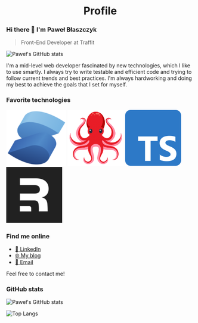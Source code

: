 <h1 align="center">
Profile
</h1>

### Hi there 👋 I'm Paweł Błaszczyk

> Front-End Developer at Traffit

![Paweł's GitHub stats](https://komarev.com/ghpvc/?username=pawelblaszczyk5&color=blueviolet)

I'm a mid-level web developer fascinated by new technologies, which I like to use smartly. I always try to write testable and efficient code and trying to follow current trends and best practices. I'm always hardworking and doing my best to achieve the goals that I set for myself.

### Favorite technologies

![SolidJS](assets/solidjs.png) ![Testing Library](assets/testing-library.png) ![Typescript](assets/typescript.png) ![Remix](assets/remix.png)

### Find me online

- [💼 LinkedIn](https://www.linkedin.com/in/pawel-blaszczyk/ " 💼 LinkedIn")
- [🌐 My blog](https://pawel-blaszczyk-blog.netlify.app/ " 🌐 My blog")
- [📧 Email](mailto:pawelblaszczyk@wir.pl "📧 Email")

Feel free to contact me!

### GitHub stats

![Paweł's GitHub stats](https://github-readme-stats.vercel.app/api?username=pawelblaszczyk5&theme=cobalt&show_icons=true)

![Top Langs](https://github-readme-stats.vercel.app/api/top-langs/?username=pawelblaszczyk5&layout=compact&theme=cobalt)
